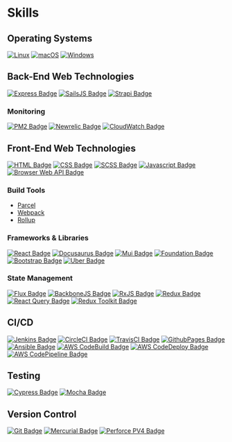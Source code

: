 # Skills

## Operating Systems

[![Linux](https://svgshare.com/i/Zhy.svg)](https://svgshare.com/i/Zhy.svg)
[![macOS](https://svgshare.com/i/ZjP.svg)](https://svgshare.com/i/ZjP.svg)
[![Windows](https://svgshare.com/i/ZhY.svg)](https://svgshare.com/i/ZhY.svg)

## Back-End Web Technologies

[![Express Badge](https://img.shields.io/badge/framework-expressjs-black.svg)](https://shields.io/)
[![SailsJS Badge](https://img.shields.io/badge/framework-sailsjs-black.svg)](https://shields.io/)
[![Strapi Badge](https://img.shields.io/badge/framework-strapi-black.svg)](https://shields.io/)

### Monitoring

[![PM2 Badge](https://img.shields.io/badge/monitoring-pm2-black.svg)](https://shields.io/)
[![Newrelic Badge](https://img.shields.io/badge/monitoring-newrelic-black.svg)](https://shields.io/)
[![CloudWatch Badge](https://img.shields.io/badge/monitoring-cloudwatch-black.svg)](https://shields.io/)

## Front-End Web Technologies

[![HTML Badge](https://img.shields.io/badge/language-HTML-blue.svg)](https://shields.io/)
[![CSS Badge](https://img.shields.io/badge/language-CSS-blue.svg)](https://shields.io/)
[![SCSS Badge](https://img.shields.io/badge/language-SCSS-blue.svg)](https://shields.io/)
[![Javascript Badge](https://img.shields.io/badge/language-Javascript-blue.svg)](https://shields.io/)
[![Browser Web API Badge](https://img.shields.io/badge/language-BrowserAPI-blue.svg)](https://shields.io/)

### Build Tools

- [Parcel](https://parceljs.org/)
- [Webpack](https://webpack.js.org/)
- [Rollup](https://rollupjs.org/guide/en/)

### Frameworks & Libraries

[![React Badge](https://img.shields.io/badge/framework-react-blue.svg)](https://shields.io/)
[![Docusaurus Badge](https://img.shields.io/badge/framework-docusaurus-blue.svg)](https://shields.io/)
[![Mui Badge](https://img.shields.io/badge/ui-mui-blue.svg)](https://mui.com/)
[![Foundation Badge](https://img.shields.io/badge/ui-foundation-blue.svg)](https://shields.io/)
[![Bootstrap Badge](https://img.shields.io/badge/ui-bootstrap-blue.svg)](https://shields.io/)
[![Uber Badge](https://img.shields.io/badge/ui-baseweb.design-blue.svg)](https://shields.io/)

### State Management

[![Flux Badge](https://img.shields.io/badge/framework-react-blue.svg)](https://shields.io/)
[![BackboneJS Badge](https://img.shields.io/badge/framework-react-blue.svg)](https://shields.io/)
[![RxJS Badge](https://img.shields.io/badge/framework-react-blue.svg)](https://shields.io/)
[![Redux Badge](https://img.shields.io/badge/framework-react-blue.svg)](https://shields.io/)
[![React Query Badge](https://img.shields.io/badge/framework-react-blue.svg)](https://shields.io/)
[![Redux Toolkit Badge](https://img.shields.io/badge/framework-react-blue.svg)](https://shields.io/)

## CI/CD

[![Jenkins Badge](https://img.shields.io/badge/build-jenkins-blue.svg)](https://shields.io/)
[![CircleCI Badge](https://img.shields.io/badge/build-circleci-blue.svg)](https://shields.io/)
[![TravisCI Badge](https://img.shields.io/badge/build-travisci-blue.svg)](https://shields.io/)
[![GithubPages Badge](https://img.shields.io/badge/build-githubpages-blue.svg)](https://shields.io/)
[![Ansible Badge](https://img.shields.io/badge/build-ansible-blue.svg)](https://shields.io/)
[![AWS CodeBuild Badge](https://img.shields.io/badge/build-aws%20codebuild-blue.svg)](https://shields.io/)
[![AWS CodeDeploy Badge](https://img.shields.io/badge/build-aws%20codedeploy-blue.svg)](https://shields.io/)
[![AWS CodePipeline Badge](https://img.shields.io/badge/build-aws%20codepipeline-blue.svg)](https://shields.io/)



## Testing

[![Cypress Badge](https://img.shields.io/badge/testing-cypress-green.svg)](https://shields.io/)
[![Mocha Badge](https://img.shields.io/badge/testing-mocha-orange.svg)](https://shields.io/)

## Version Control

[![Git Badge](https://img.shields.io/badge/version-git-red.svg)](https://shields.io/)
[![Mercurial Badge](https://img.shields.io/badge/version-merurial-yellow.svg)](https://shields.io/)
[![Perforce PV4 Badge](https://img.shields.io/badge/version-pv4-blue.svg)](https://shields.io/)
